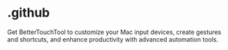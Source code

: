 # .github
Get BetterTouchTool to customize your Mac input devices, create gestures and shortcuts, and enhance productivity with advanced automation tools.
